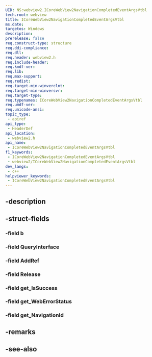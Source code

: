 ```yaml
---
UID: NS:webview2.ICoreWebView2NavigationCompletedEventArgsVtbl
tech.root: webview
title: ICoreWebView2NavigationCompletedEventArgsVtbl
ms.date: 
targetos: Windows
description: 
prerelease: false
req.construct-type: structure
req.ddi-compliance: 
req.dll: 
req.header: webview2.h
req.include-header: 
req.kmdf-ver: 
req.lib: 
req.max-support: 
req.redist: 
req.target-min-winverclnt: 
req.target-min-winversvr: 
req.target-type: 
req.typenames: ICoreWebView2NavigationCompletedEventArgsVtbl
req.umdf-ver: 
req.unicode-ansi: 
topic_type:
 - apiref
api_type:
 - HeaderDef
api_location:
 - webview2.h
api_name:
 - ICoreWebView2NavigationCompletedEventArgsVtbl
f1_keywords:
 - ICoreWebView2NavigationCompletedEventArgsVtbl
 - webview2/ICoreWebView2NavigationCompletedEventArgsVtbl
dev_langs:
 - c++
helpviewer_keywords:
 - ICoreWebView2NavigationCompletedEventArgsVtbl
---
```


## -description

## -struct-fields

### -field b

### -field QueryInterface

### -field AddRef

### -field Release

### -field get_IsSuccess

### -field get_WebErrorStatus

### -field get_NavigationId

## -remarks

## -see-also

